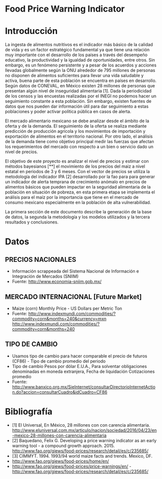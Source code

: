 # Food Price Warning Indicator

# Introducción

La ingesta de alimentos nutritivos es el indicador más básico de la calidad de vida y es un factor estratégico fundamental ya que tiene una relación muy importante con el desarrollo de los países a través del desempeño educativo, la productividad y la igualdad de oportunidades, entre otros. Sin embargo, es un fenómeno persistente y a pesar de los acuerdos y acciones llevadas globalmente según la ONU alrededor de 795 millones de personas no disponen de alimentos suficientes para llevar una vida saludable y activa, buena parte de esta población se encuentra en países en desarrollo. Según datos de CONEVAL, en México existen 28 millones de personas que presentan algún nivel de inseguridad alimentaria [1]. Dada la periodicidad de los censos y las encuestas realizadas por el INEGI no podemos hacer un seguimiento constante a esta población. Sin embargo, existen fuentes de datos que nos pueden dar información útil para dar seguimiento a estas poblaciones y poder activar política pública en casos de alerta. 

El mercado alimentario mexicano se debe analizar desde el ámbito de la oferta y de la demanda. El seguimiento de la oferta se realiza mediante predicción de producción agrícola y los movimientos de importación y exportación de alimentos en el territorio nacional. Por otro lado, el análisis de la demanda tiene como objetivo principal medir las fuerzas que afectan los requerimientos del mercado con respecto a un bien o servicio dado un nivel de precios. 

El objetivo de este proyecto es analizar el nivel de precios y estimar con métodos bayesianos [**] el movimiento de los precios del maiz a nivel estatal en periodos de 3 y 6 meses. Con el vector de precios se utiliza la metodología del indicador IPA [2] desarrollado por la fao para para generar un indicador de alerta temprana de crecimiento anómalo en precios de alimentos básicos que pueden impactar en la seguridad alimentaria de la población en situación de pobreza, en esta primera etapa se implementa el análisis para el maíz por la importancia que tiene en el mercado de consumo mexicano especialmente en la población de alta vulnerabilidad.

La primera sección de este documento describe la generación de la base de datos, la segunda la metodología y los modelos utilizados y la tercera resultados y conclusiones.

# Datos

## PRECIOS NACIONALES
- Información scrappeada del Sistema Nacional de Información e Integración de Mercados (SNIIM)
- Fuente:
 http://www.economia-sniim.gob.mx/

## MERCADO INTERNACIONAL [Future Market]
- Maize (corn) Monthly Price - US Dollars per Metric Ton
- Fuente:
 http://www.indexmundi.com/commodities/?commodity=corn&months=240&currency=mxn
 http://www.indexmundi.com/commodities/?commodity=corn&months=240

## TIPO DE CAMBIO 
- Usamos tipo de cambio para hacer comparable el precio de futuros 
 (CF86) - Tipo de cambio promedio del periodo	
- Tipo de cambio Pesos por dólar E.U.A., Para solventar obligaciones denominadas en moneda extranjera, Fecha de liquidación Cotizaciones promedio
- Fuente:
 http://www.banxico.org.mx/SieInternet/consultarDirectorioInternetAction.do?accion=consultarCuadro&idCuadro=CF86

# Bibliografía
- [1] El Universal, En México, 28 millones con con carencia alimentaria. http://www.eluniversal.com.mx/articulo/nacion/sociedad/2016/04/23/en-mexico-28-millones-con-carencia-alimentaria
- [2] Baquedano, Felix G. Developing a price warning indicator as an early warning tool - a compound growth approach. 2015.
http://www.fao.org/giews/food-prices/research/detail/es/c/235685/ 
- [3] CIMMYT. 1994. 1993/94 world maize facts and trends. Mexico, DF.
- http://www.fao.org/giews/food-prices/home/en/
- http://www.fao.org/giews/food-prices/price-warnings/en/
-http://www.fao.org/giews/food-prices/research/detail/es/c/235685/
